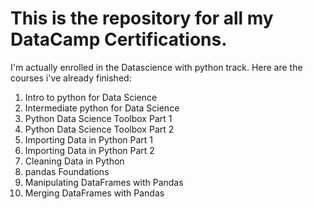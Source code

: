 # This is the repository for all my DataCamp Certifications.

I'm actually enrolled in the Datascience with python track.
Here are the courses i've already finished: 

1. Intro to python for Data Science
2. Intermediate python for Data Science
3. Python Data Science Toolbox Part 1
4. Python Data Science Toolbox Part 2
5. Importing Data in Python Part 1
6. Importing Data in Python Part 2
7. Cleaning Data in Python
8. pandas Foundations
9. Manipulating DataFrames with Pandas
10. Merging DataFrames with Pandas